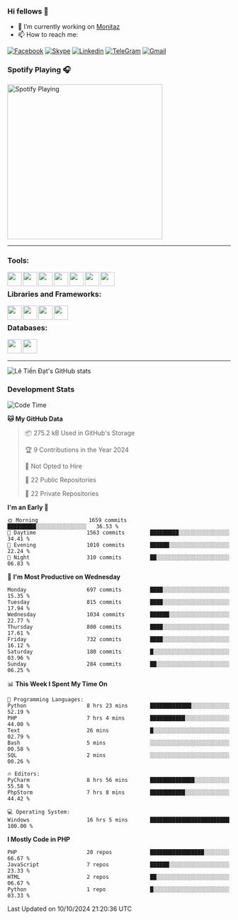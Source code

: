 ### Hi fellows 👋
- 🔭 I’m currently working on [Monitaz](https://monitaz.com/)
- 📫 How to reach me:

[![Facebook](https://img.shields.io/badge/Facebook-0000FF?logo=facebook&logoColor=white)](https://www.facebook.com/le.dat155)
[![Skype](https://img.shields.io/badge/Skype-blue?logo=skype&logoColor=white)](https://join.skype.com/invite/lr2sd8ZndbWr)
[![Linkedin](https://img.shields.io/badge/LinkedIn-0A66C2?logo=linkedin)](https://www.linkedin.com/in/ti%E1%BA%BFn-%C4%91%E1%BA%A1t-l%C3%AA-ba267a232/)
[![TeleGram](https://img.shields.io/badge/telegram-EF0EFF?logo=telegram)](https://t.me/subibi1505)
[![Gmail](https://img.shields.io/badge/Gmail-green?logo=gmail)](mailto:tiendat15599.dev@gmail.com)

### Spotify Playing 🎧
[<img src="https://tiendat-spotify.vercel.app/api/spotify" alt="Spotify Playing" width="350" />](https://open.spotify.com/user/21wi7t5t4zyugx5mgetrdo7xa)

---

### Tools:
<img align='left' height="32" width="32" src="https://upload.wikimedia.org/wikipedia/commons/thumb/c/c9/PhpStorm_Icon.svg/2048px-PhpStorm_Icon.svg.png">
<img align='left' height="32" width="32" src="https://upload.wikimedia.org/wikipedia/commons/thumb/1/1d/PyCharm_Icon.svg/1200px-PyCharm_Icon.svg.png">
<img align='left' height="32" width="32" src="https://cdn2.iconfinder.com/data/icons/pack1-baco-flurry-icons-style/512/XAMPP.png">
<img align='left' height="32" width="32" src="https://www.docker.com/wp-content/uploads/2022/03/vertical-logo-monochromatic.png">
<img align='left' height="32" width="32" src="https://www.mamp.info/images/icons/mamp-pro.png">
<img align='left' height="32" width="32" src="https://www.puttygen.com/wp-content/uploads/2019/05/Termius.png">
<img align='left' height="32" width="32" src="https://1475031.s21i.faiusr.com/4/1/ABUIABAEGAAg3dWc8AUoq7a8hAIwgAg4gAg.png">
<br>

### Libraries and Frameworks:
<img align='left' height="32" width="32" src="https://i0.wp.com/phocode.com/wp-content/uploads/2019/11/scrapyLogo.png?fit=300%2C300&ssl=1&w=640">
<img align='left' height="32" width="32" src="https://upload.wikimedia.org/wikipedia/commons/thumb/9/9a/Laravel.svg/985px-Laravel.svg.png">
<img align='left' height="32" width="32" src="https://cdn.worldvectorlogo.com/logos/codeigniter.svg">
<img align='left' height="32" width="32" src="https://upload.wikimedia.org/wikipedia/commons/thumb/e/ea/Zend-framework.svg/2560px-Zend-framework.svg.png">
<br>

### Databases:
<img align='left' height="32" width="32" src="https://download.logo.wine/logo/MySQL/MySQL-Logo.wine.png">
<img align='left' height="32" width="32" src="https://seeklogo.com/images/E/elasticsearch-logo-C75C4578EC-seeklogo.com.png">

<br>
<br>

---
![Lê Tiến Đạt's GitHub stats](https://github-readme-stats.vercel.app/api?username=tiendat15599&show_icons=true&count_private=true&theme=tokyonight)
### Development Stats


<!--START_SECTION:waka-->
![Code Time](http://img.shields.io/badge/Code%20Time-1%2C960%20hrs%2017%20mins-blue)

**🐱 My GitHub Data** 

> 📦 275.2 kB Used in GitHub's Storage 
 > 
> 🏆 9 Contributions in the Year 2024
 > 
> 🚫 Not Opted to Hire
 > 
> 📜 22 Public Repositories 
 > 
> 🔑 22 Private Repositories 
 > 
**I'm an Early 🐤** 

```text
🌞 Morning                1659 commits        █████████░░░░░░░░░░░░░░░░   36.53 % 
🌆 Daytime                1563 commits        █████████░░░░░░░░░░░░░░░░   34.41 % 
🌃 Evening                1010 commits        ██████░░░░░░░░░░░░░░░░░░░   22.24 % 
🌙 Night                  310 commits         ██░░░░░░░░░░░░░░░░░░░░░░░   06.83 % 
```
📅 **I'm Most Productive on Wednesday** 

```text
Monday                   697 commits         ████░░░░░░░░░░░░░░░░░░░░░   15.35 % 
Tuesday                  815 commits         ████░░░░░░░░░░░░░░░░░░░░░   17.94 % 
Wednesday                1034 commits        ██████░░░░░░░░░░░░░░░░░░░   22.77 % 
Thursday                 800 commits         ████░░░░░░░░░░░░░░░░░░░░░   17.61 % 
Friday                   732 commits         ████░░░░░░░░░░░░░░░░░░░░░   16.12 % 
Saturday                 180 commits         █░░░░░░░░░░░░░░░░░░░░░░░░   03.96 % 
Sunday                   284 commits         ██░░░░░░░░░░░░░░░░░░░░░░░   06.25 % 
```


📊 **This Week I Spent My Time On** 

```text
💬 Programming Languages: 
Python                   8 hrs 23 mins       █████████████░░░░░░░░░░░░   52.19 % 
PHP                      7 hrs 4 mins        ███████████░░░░░░░░░░░░░░   44.00 % 
Text                     26 mins             █░░░░░░░░░░░░░░░░░░░░░░░░   02.79 % 
Bash                     5 mins              ░░░░░░░░░░░░░░░░░░░░░░░░░   00.58 % 
SQL                      2 mins              ░░░░░░░░░░░░░░░░░░░░░░░░░   00.26 % 

🔥 Editors: 
PyCharm                  8 hrs 56 mins       ██████████████░░░░░░░░░░░   55.58 % 
PhpStorm                 7 hrs 8 mins        ███████████░░░░░░░░░░░░░░   44.42 % 

💻 Operating System: 
Windows                  16 hrs 5 mins       █████████████████████████   100.00 % 
```

**I Mostly Code in PHP** 

```text
PHP                      20 repos            █████████████████░░░░░░░░   66.67 % 
JavaScript               7 repos             ██████░░░░░░░░░░░░░░░░░░░   23.33 % 
HTML                     2 repos             ██░░░░░░░░░░░░░░░░░░░░░░░   06.67 % 
Python                   1 repo              █░░░░░░░░░░░░░░░░░░░░░░░░   03.33 % 
```




 Last Updated on 10/10/2024 21:20:36 UTC
<!--END_SECTION:waka-->
